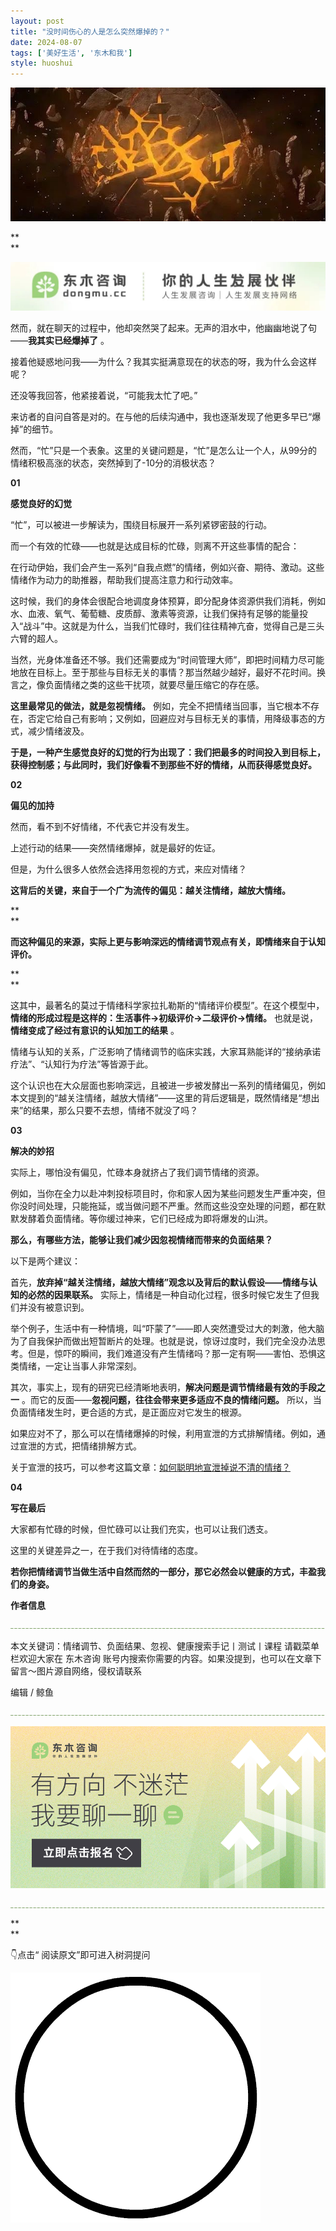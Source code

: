 ```yaml
---
layout: post
title: "没时间伤心的人是怎么突然爆掉的？"
date: 2024-08-07
tags: ['美好生活', '东木和我']
style: huoshui
---
```


![](/assets/post_images/2024-08-07-17319183358650.9436619939287068.jpeg)





**  
**

![](/assets/post_images/2024-08-07-17319183357790.2687422757265159.jpeg)

然而，就在聊天的过程中，他却突然哭了起来。无声的泪水中，他幽幽地说了句——**我其实已经爆掉了** 。

  

接着他疑惑地问我——为什么？我其实挺满意现在的状态的呀，我为什么会这样呢？

  

还没等我回答，他紧接着说，“可能我太忙了吧。”

  

来访者的自问自答是对的。在与他的后续沟通中，我也逐渐发现了他更多早已“爆掉”的细节。

  

然而，“忙”只是一个表象。这里的关键问题是，“忙”是怎么让一个人，从99分的情绪积极高涨的状态，突然掉到了-10分的消极状态？

  

**01**

**感觉良好的幻觉**

  

“忙”，可以被进一步解读为，围绕目标展开一系列紧锣密鼓的行动。

  

而一个有效的忙碌——也就是达成目标的忙碌，则离不开这些事情的配合：

  

在行动伊始，我们会产生一系列“自我点燃”的情绪，例如兴奋、期待、激动。这些情绪作为动力的助推器，帮助我们提高注意力和行动效率。

  

这时候，我们的身体会很配合地调度身体预算，即分配身体资源供我们消耗，例如水、血液、氧气、葡萄糖、皮质醇、激素等资源，让我们保持有足够的能量投入“战斗”中。这就是为什么，当我们忙碌时，我们往往精神亢奋，觉得自己是三头六臂的超人。

  

当然，光身体准备还不够。我们还需要成为“时间管理大师”，即把时间精力尽可能地放在目标上。至于那些与目标无关的事情？那当然越少越好，最好不花时间。换言之，像负面情绪之类的这些干扰项，就要尽量压缩它的存在感。

  

**这里最常见的做法，就是忽视情绪。**
例如，完全不把情绪当回事，当它根本不存在，否定它给自己有影响；又例如，回避应对与目标无关的事情，用降级事态的方式，减少情绪波及。

  

**于是，一种产生感觉良好的幻觉的行为出现了：我们把最多的时间投入到目标上，获得控制感；与此同时，我们好像看不到那些不好的情绪，从而获得感觉良好。**

  

**02**

**偏见的加持**

  

然而，看不到不好情绪，不代表它并没有发生。

  

上述行动的结果——突然情绪爆掉，就是最好的佐证。

  

但是，为什么很多人依然会选择用忽视的方式，来应对情绪？

  

**这背后的关键，来自于一个广为流传的偏见：越关注情绪，越放大情绪。**

**  
**

**而这种偏见的来源，实际上更与影响深远的情绪调节观点有关，即情绪来自于认知评价。**

**  
**

这其中，最著名的莫过于情绪科学家拉扎勒斯的“情绪评价模型”。在这个模型中，**情绪的形成过程是这样的：生活事件→初级评价→二级评价→情绪。**
也就是说，**情绪变成了经过有意识的认知加工的结果** 。

  

情绪与认知的关系，广泛影响了情绪调节的临床实践，大家耳熟能详的“接纳承诺疗法”、“认知行为疗法”等皆源于此。

  

这个认识也在大众层面也影响深远，且被进一步被发酵出一系列的情绪偏见，例如本文提到的“越关注情绪，越放大情绪”——这里的背后逻辑是，既然情绪是“想出来”的结果，那么只要不去想，情绪不就没了吗？

  

**03**

**解决的妙招**

  

实际上，哪怕没有偏见，忙碌本身就挤占了我们调节情绪的资源。

  

例如，当你在全力以赴冲刺投标项目时，你和家人因为某些问题发生严重冲突，但你没时间处理，只能拖延，或当做问题不严重。然而这些没空处理的问题，都在默默发酵着负面情绪。等你缓过神来，它们已经成为即将爆发的山洪。

  

**那么，有哪些方法，能够让我们减少因忽视情绪而带来的负面结果？**

  

以下是两个建议：

  

首先，**放弃掉“越关注情绪，越放大情绪”观念以及背后的默认假设——情绪与认知的必然的因果联系。**
实际上，情绪是一种自动化过程，很多时候它发生了但我们并没有被意识到。

  

举个例子，生活中有一种情境，叫“吓蒙了”——即人突然遭受过大的刺激，他大脑为了自我保护而做出短暂断片的处理。也就是说，惊讶过度时，我们完全没办法思考。但是，惊吓的瞬间，我们难道没有产生情绪吗？那一定有啊——害怕、恐惧这类情绪，一定让当事人非常深刻。

  

其次，事实上，现有的研究已经清晰地表明，**解决问题是调节情绪最有效的手段之一** 。而它的反面——**忽视问题，往往会带来更多适应不良的情绪问题。**
所以，当负面情绪发生时，更合适的方式，是正面应对它发生的根源。

  

如果应对不了，那么可以在情绪爆掉的时候，利用宣泄的方式排解情绪。例如，通过宣泄的方式，把情绪排解方式。

  

关于宣泄的技巧，可以参考这篇文章：[如何聪明地宣泄掉说不清的情绪？](http://mp.weixin.qq.com/s?__biz=MzkyNTY0NTMzNQ==&mid=2247489822&idx=1&sn=fc3affcf5f7ca7d202fe275f1b2ed28f&chksm=c1c23666f6b5bf70035d64167a1da6e42784d1da7ec4be3b326915253a07fa9ce84b1ad6c0de&scene=21#wechat_redirect)

  

**04**

**写在最后**

  

大家都有忙碌的时候，但忙碌可以让我们充实，也可以让我们透支。

  

这里的关键差异之一，在于我们对待情绪的态度。

  

**若你把情绪调节当做生活中自然而然的一部分，那它必然会以健康的方式，丰盈我们的身姿。**

  

**作者信息**

![](/assets/post_images/2024-08-07-17319183357470.7662059884116934.png)

本文关键词：情绪调节、负面结果、忽视、健康搜索手记丨测试丨课程 请戳菜单栏欢迎大家在 东木咨询
账号内搜索你需要的内容。如果没提到，也可以在文章下留言～图片源自网络，侵权请联系

  

编辑 / 鲸鱼

![](/assets/post_images/2024-08-07-17319183357460.0072069935684320185.png)

[![](/assets/post_images/2024-08-07-17319183363160.4840317155072218.png)](https://mp.weixin.qq.com/s?__biz=MzkyNTY0NTMzNQ==&mid=2247488788&idx=2&sn=08e8feca3158e3352bce53d228e83535&scene=21#wechat_redirect)

![](/assets/post_images/2024-08-07-17319183357510.10272334501896818.png)

**  
**

👇点击“ 阅读原文”即可进入树洞提问

![](/assets/post_images/2024-08-07-17319183358570.8449710870275062.gif)